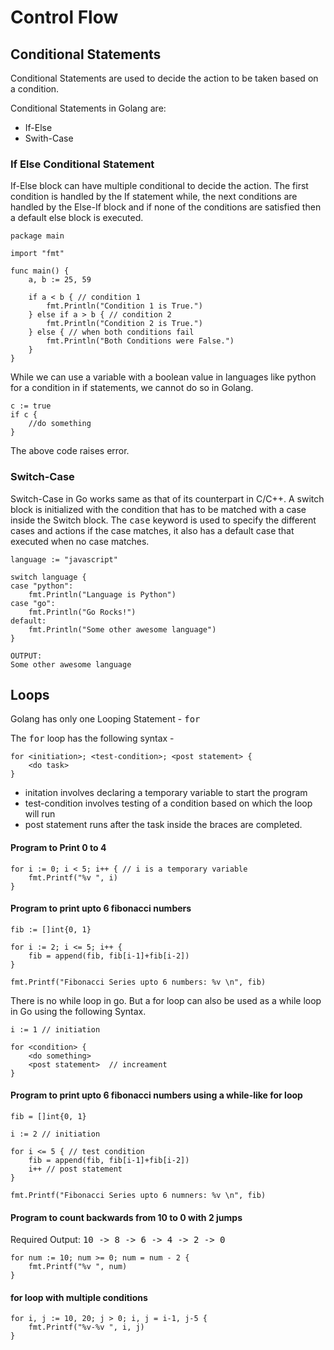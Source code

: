 # Control Flow 

## Conditional Statements

Conditional Statements are used to decide the action to be taken based on a condition.

Conditional Statements in Golang are:

- If-Else
- Swith-Case

### If Else Conditional Statement

If-Else block can have multiple conditional to decide the action. The first condition is handled by the If statement while, the next conditions are handled by the Else-If block and if none of the conditions are satisfied then a default else block is executed.

```
package main

import "fmt"

func main() {
	a, b := 25, 59

	if a < b { // condition 1
		fmt.Println("Condition 1 is True.")
	} else if a > b { // condition 2
		fmt.Println("Condition 2 is True.")
	} else { // when both conditions fail
		fmt.Println("Both Conditions were False.")
	}
}
```
While we can use a variable with a boolean value in languages like python for a condition in if statements, we cannot do so in Golang.

```
c := true
if c {
	//do something
}
```
The above code raises error.


### Switch-Case

Switch-Case in Go works same as that of its counterpart in C/C++. A switch block is initialized with the condition that has to be matched with a case inside the Switch block. The <kbd>case</kbd> keyword is used to specify the different cases and actions if the case matches, it also has a default case that executed when no case matches.

```
language := "javascript"

switch language {
case "python":
	fmt.Println("Language is Python")
case "go":
	fmt.Println("Go Rocks!")
default:
	fmt.Println("Some other awesome language")
}

OUTPUT:
Some other awesome language
```

## Loops

Golang has only one Looping Statement - <kbd>for</kbd> 

The <kbd>for</kbd> loop has the following syntax -

```
for <initiation>; <test-condition>; <post statement> {
	<do task>
}
```

- initation involves declaring a temporary variable to start the program
- test-condition involves testing of a condition based on which the loop will run
- post statement runs after the task inside the braces are completed.
	
#### Program to Print 0 to 4

```
for i := 0; i < 5; i++ { // i is a temporary variable
	fmt.Printf("%v ", i)
}
```

#### Program to print upto 6 fibonacci numbers

```
fib := []int{0, 1}

for i := 2; i <= 5; i++ {
	fib = append(fib, fib[i-1]+fib[i-2])
}

fmt.Printf("Fibonacci Series upto 6 numbers: %v \n", fib)
```

There is no while loop in go. But a for loop can also be used as a while loop in Go using the following Syntax.

```
i := 1 // initiation

for <condition> {
	<do something>
	<post statement>  // increament
}
```
#### Program to print upto 6 fibonacci numbers using a while-like for loop

```
fib = []int{0, 1}

i := 2 // initiation

for i <= 5 { // test condition
	fib = append(fib, fib[i-1]+fib[i-2])
	i++ // post statement
}

fmt.Printf("Fibonacci Series upto 6 numners: %v \n", fib)
```

#### Program to count backwards from 10 to 0 with 2 jumps

Required Output: <kbd>10 -> 8 -> 6 -> 4 -> 2 -> 0</hbd>
```
for num := 10; num >= 0; num = num - 2 {
	fmt.Printf("%v ", num)
}
```

#### for loop with multiple conditions

```
for i, j := 10, 20; j > 0; i, j = i-1, j-5 {
	fmt.Printf("%v-%v ", i, j)
}
```

